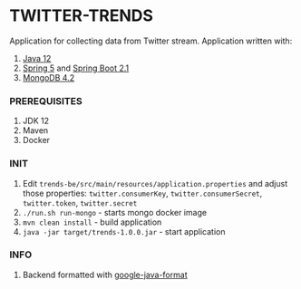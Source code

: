 
# TWITTER-TRENDS
Application for collecting data from Twitter stream. 
Application written with:
1. [Java 12](https://www.java.com/) 
2. [Spring 5](https://spring.io/) and [Spring Boot 2.1](https://spring.io/projects/spring-boot)
3. [MongoDB 4.2](https://www.mongodb.com/)

### PREREQUISITES
1. JDK 12
2. Maven
3. Docker 

### INIT
1. Edit `trends-be/src/main/resources/application.properties` and adjust those properties: `twitter.consumerKey`, `twitter.consumerSecret`, `twitter.token`, `twitter.secret`
2. `./run.sh run-mongo` - starts mongo docker image 
3. `mvn clean install` - build application 
4. `java -jar target/trends-1.0.0.jar` - start application 

### INFO
1. Backend formatted with [google-java-format](https://github.com/google/google-java-format)



